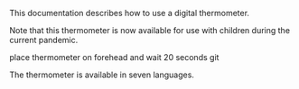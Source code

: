 This documentation describes how to use a digital thermometer.

Note that this thermometer is now available for use with children during the current pandemic.

place thermometer on forehead and wait 20 seconds
git

The thermometer is available in seven languages.
